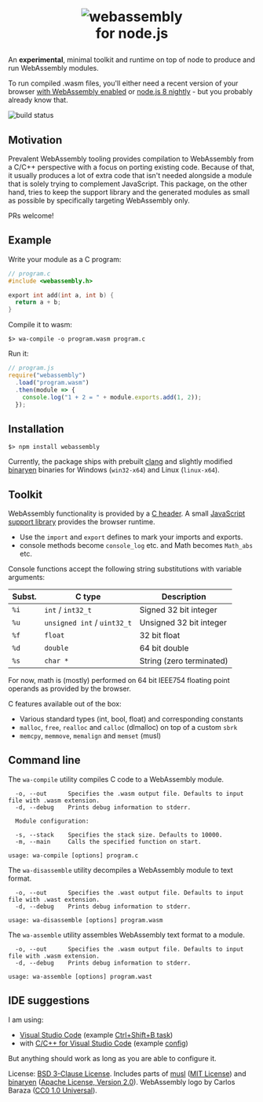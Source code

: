 <h1><p align="center"><img src="https://github.com/WebAssembly/web-assembly-logo/raw/master/dist/logo/web-assembly-logo-256px.png" alt="webassembly" /><br />for node.js</p></h1>

An **experimental**, minimal toolkit and runtime on top of node to produce and run WebAssembly modules.

To run compiled .wasm files, you'll either need a recent version of your browser [with WebAssembly enabled](https://developer.mozilla.org/en-US/docs/WebAssembly#Browser_compatibility) or [node.js 8 nightly](https://nodejs.org/download/nightly/) - but you probably already know that.

![build status](https://travis-ci.org/dcodeIO/webassembly.svg?branch=master)

Motivation
----------

Prevalent WebAssembly tooling provides compilation to WebAssembly from a C/C++ perspective with a focus on porting existing code. Because of that, it usually produces a lot of extra code that isn't needed alongside a module that is solely trying to complement JavaScript. This package, on the other hand, tries to keep the support library and the generated modules as small as possible by specifically targeting WebAssembly only.

PRs welcome!

Example
-------

Write your module as a C program:

```c
// program.c
#include <webassembly.h>

export int add(int a, int b) {
  return a + b;
}
```

Compile it to wasm:

```
$> wa-compile -o program.wasm program.c
```

Run it:

```js
// program.js
require("webassembly")
  .load("program.wasm")
  .then(module => {
    console.log("1 + 2 = " + module.exports.add(1, 2));
  });
```

Installation
------------

```
$> npm install webassembly
```

Currently, the package ships with prebuilt [clang](https://github.com/llvm-mirror/clang) and slightly modified [binaryen](https://github.com/dcodeIO/binaryen) binaries for Windows (`win32-x64`) and Linux (`linux-x64`).

Toolkit
-------

WebAssembly functionality is provided by a [C header](https://github.com/dcodeIO/webassembly/blob/master/include/webassembly.h). A small [JavaScript support library](https://github.com/dcodeIO/webassembly/tree/master/src) provides the browser runtime.

* Use the `import` and `export` defines to mark your imports and exports.
* console methods become `console_log` etc. and Math becomes `Math_abs` etc.

Console functions accept the following string substitutions with variable arguments:

| Subst. | C type                      | Description
|--------|-----------------------------|-------------------------
| `%i`   | `int` / `int32_t`           | Signed 32 bit integer
| `%u`   | `unsigned int` / `uint32_t` | Unsigned 32 bit integer
| `%f`   | `float`                     | 32 bit float
| `%d`   | `double`                    | 64 bit double
| `%s`   | `char *`                    | String (zero terminated)

For now, math is (mostly) performed on 64 bit IEEE754 floating point operands as provided by the browser.

C features available out of the box:

* Various standard types (int, bool, float) and corresponding constants
* `malloc`, `free`, `realloc` and `calloc` (dlmalloc) on top of a custom `sbrk`
* `memcpy`, `memmove`, `memalign` and `memset` (musl)

Command line
------------

The `wa-compile` utility compiles C code to a WebAssembly module.

```
  -o, --out      Specifies the .wasm output file. Defaults to input file with .wasm extension.
  -d, --debug    Prints debug information to stderr.

  Module configuration:

  -s, --stack    Specifies the stack size. Defaults to 10000.
  -m, --main     Calls the specified function on start.

usage: wa-compile [options] program.c
```

The `wa-disassemble` utility decompiles a WebAssembly module to text format.

```
  -o, --out      Specifies the .wast output file. Defaults to input file with .wast extension.
  -d, --debug    Prints debug information to stderr.

usage: wa-disassemble [options] program.wasm
```

The `wa-assemble` utility assembles WebAssembly text format to a module.

```
  -o, --out      Specifies the .wasm output file. Defaults to input file with .wasm extension.
  -d, --debug    Prints debug information to stderr.

usage: wa-assemble [options] program.wast
```

IDE suggestions
---------------

I am using:

* [Visual Studio Code](https://code.visualstudio.com/) (example [Ctrl+Shift+B task](https://github.com/dcodeIO/webassembly/blob/master/.vscode/tasks.json))
* with [C/C++ for Visual Studio Code](https://marketplace.visualstudio.com/items?itemName=ms-vscode.cpptools) (example [config](https://github.com/dcodeIO/webassembly/blob/master/.vscode/c_cpp_properties.json))

But anything should work as long as you are able to configure it.

License: [BSD 3-Clause License](https://opensource.org/licenses/BSD-3-Clause). Includes parts of [musl](http://www.musl-libc.org/) ([MIT License](https://opensource.org/licenses/MIT)) and [binaryen](https://github.com/WebAssembly/binaryen) ([Apache License, Version 2.0](https://opensource.org/licenses/Apache-2.0)). WebAssembly logo by Carlos Baraza ([CC0 1.0 Universal](https://creativecommons.org/publicdomain/zero/1.0/)).
